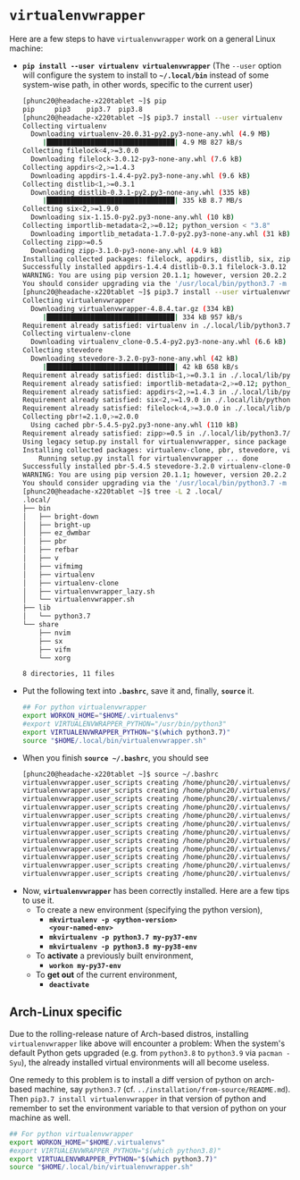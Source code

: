 # <code>virtualenvwrapper</code>
Here are a few steps to have <code>virtualenvwrapper</code> work on a general Linux machine:
- <code><b>pip install --user virtualenv virtualenvwrapper</b></code> (The <code>--user</code> option will configure the system to install to <code><b>~/.local/bin</b></code> instead of some system-wise path, in other words, specific to the current user)
    ```bash
    [phunc20@headache-x220tablet ~]$ pip
    pip     pip3    pip3.7  pip3.8
    [phunc20@headache-x220tablet ~]$ pip3.7 install --user virtualenv
    Collecting virtualenv
      Downloading virtualenv-20.0.31-py2.py3-none-any.whl (4.9 MB)
         |████████████████████████████████| 4.9 MB 827 kB/s
    Collecting filelock<4,>=3.0.0
      Downloading filelock-3.0.12-py3-none-any.whl (7.6 kB)
    Collecting appdirs<2,>=1.4.3
      Downloading appdirs-1.4.4-py2.py3-none-any.whl (9.6 kB)
    Collecting distlib<1,>=0.3.1
      Downloading distlib-0.3.1-py2.py3-none-any.whl (335 kB)
         |████████████████████████████████| 335 kB 8.7 MB/s
    Collecting six<2,>=1.9.0
      Downloading six-1.15.0-py2.py3-none-any.whl (10 kB)
    Collecting importlib-metadata<2,>=0.12; python_version < "3.8"
      Downloading importlib_metadata-1.7.0-py2.py3-none-any.whl (31 kB)
    Collecting zipp>=0.5
      Downloading zipp-3.1.0-py3-none-any.whl (4.9 kB)
    Installing collected packages: filelock, appdirs, distlib, six, zipp, importlib-metadata, virtualenv
    Successfully installed appdirs-1.4.4 distlib-0.3.1 filelock-3.0.12 importlib-metadata-1.7.0 six-1.15.0 virtualenv-20.0.31 zipp-3.1.0
    WARNING: You are using pip version 20.1.1; however, version 20.2.2 is available.
    You should consider upgrading via the '/usr/local/bin/python3.7 -m pip install --upgrade pip' command.
    [phunc20@headache-x220tablet ~]$ pip3.7 install --user virtualenvwrapper
    Collecting virtualenvwrapper
      Downloading virtualenvwrapper-4.8.4.tar.gz (334 kB)
         |████████████████████████████████| 334 kB 957 kB/s
    Requirement already satisfied: virtualenv in ./.local/lib/python3.7/site-packages (from virtualenvwrapper) (20.0.31)
    Collecting virtualenv-clone
      Downloading virtualenv_clone-0.5.4-py2.py3-none-any.whl (6.6 kB)
    Collecting stevedore
      Downloading stevedore-3.2.0-py3-none-any.whl (42 kB)
         |████████████████████████████████| 42 kB 658 kB/s
    Requirement already satisfied: distlib<1,>=0.3.1 in ./.local/lib/python3.7/site-packages (from virtualenv->virtualenvwrapper) (0.3.1)
    Requirement already satisfied: importlib-metadata<2,>=0.12; python_version < "3.8" in ./.local/lib/python3.7/site-packages (from virtualenv->virtualenvwrapper) (1.7.0)
    Requirement already satisfied: appdirs<2,>=1.4.3 in ./.local/lib/python3.7/site-packages (from virtualenv->virtualenvwrapper) (1.4.4)
    Requirement already satisfied: six<2,>=1.9.0 in ./.local/lib/python3.7/site-packages (from virtualenv->virtualenvwrapper) (1.15.0)
    Requirement already satisfied: filelock<4,>=3.0.0 in ./.local/lib/python3.7/site-packages (from virtualenv->virtualenvwrapper) (3.0.12)
    Collecting pbr!=2.1.0,>=2.0.0
      Using cached pbr-5.4.5-py2.py3-none-any.whl (110 kB)
    Requirement already satisfied: zipp>=0.5 in ./.local/lib/python3.7/site-packages (from importlib-metadata<2,>=0.12; python_version < "3.8"->virtualenv->virtualenvwrapper) (3.1.0)
    Using legacy setup.py install for virtualenvwrapper, since package 'wheel' is not installed.
    Installing collected packages: virtualenv-clone, pbr, stevedore, virtualenvwrapper
        Running setup.py install for virtualenvwrapper ... done
    Successfully installed pbr-5.4.5 stevedore-3.2.0 virtualenv-clone-0.5.4 virtualenvwrapper-4.8.4
    WARNING: You are using pip version 20.1.1; however, version 20.2.2 is available.
    You should consider upgrading via the '/usr/local/bin/python3.7 -m pip install --upgrade pip' command.
    [phunc20@headache-x220tablet ~]$ tree -L 2 .local/
    .local/
    ├── bin
    │   ├── bright-down
    │   ├── bright-up
    │   ├── ez_dwmbar
    │   ├── pbr
    │   ├── refbar
    │   ├── v
    │   ├── vifmimg
    │   ├── virtualenv
    │   ├── virtualenv-clone
    │   ├── virtualenvwrapper_lazy.sh
    │   └── virtualenvwrapper.sh
    ├── lib
    │   └── python3.7
    └── share
        ├── nvim
        ├── sx
        ├── vifm
        └── xorg
    
    8 directories, 11 files
    ```
- Put the following text into <code><b>.bashrc</b></code>, save it and, finally, <code><b>source</b></code> it.
    ```bash
    ## For python virtualenvwrapper
    export WORKON_HOME="$HOME/.virtualenvs"
    #export VIRTUALENVWRAPPER_PYTHON="/usr/bin/python3"
    export VIRTUALENVWRAPPER_PYTHON="$(which python3.7)"
    source "$HOME/.local/bin/virtualenvwrapper.sh"
    ```
- When you finish <code><b>source ~/.bashrc</b></code>, you should see
    ```bash
    [phunc20@headache-x220tablet ~]$ source ~/.bashrc
    virtualenvwrapper.user_scripts creating /home/phunc20/.virtualenvs/premkproject
    virtualenvwrapper.user_scripts creating /home/phunc20/.virtualenvs/postmkproject
    virtualenvwrapper.user_scripts creating /home/phunc20/.virtualenvs/initialize
    virtualenvwrapper.user_scripts creating /home/phunc20/.virtualenvs/premkvirtualenv
    virtualenvwrapper.user_scripts creating /home/phunc20/.virtualenvs/postmkvirtualenv
    virtualenvwrapper.user_scripts creating /home/phunc20/.virtualenvs/prermvirtualenv
    virtualenvwrapper.user_scripts creating /home/phunc20/.virtualenvs/postrmvirtualenv
    virtualenvwrapper.user_scripts creating /home/phunc20/.virtualenvs/predeactivate
    virtualenvwrapper.user_scripts creating /home/phunc20/.virtualenvs/postdeactivate
    virtualenvwrapper.user_scripts creating /home/phunc20/.virtualenvs/preactivate
    virtualenvwrapper.user_scripts creating /home/phunc20/.virtualenvs/postactivate
    virtualenvwrapper.user_scripts creating /home/phunc20/.virtualenvs/get_env_details
    ```
- Now, <code><b>virtualenvwrapper</b></code> has been correctly installed. Here are a few tips to use it.
    - To create a new environment (specifying the python version),
    	- <code><b>mkvirtualenv -p \<python-version\> \<your-named-env\></b></code>
    	- <code><b>mkvirtualenv -p python3.7 my-py37-env</b></code> 
    	- <code><b>mkvirtualenv -p python3.8 my-py38-env</b></code>
    - To <b>activate</b> a previously built environment,
        - <code><b>workon my-py37-env</b></code>
    - To <b>get out</b> of the current environment,
        - <code><b>deactivate</b></code>

## Arch-Linux specific
Due to the rolling-release nature of Arch-based distros, installing `virtualenvwrapper` like above will encounter a problem: When the system's default Python gets upgraded (e.g. from `python3.8` to `python3.9` via `pacman -Syu`), the already installed virtual environments will all become useless.

One remedy to this problem is to install a diff version of python on arch-based machine, say `python3.7` (cf. `../installation/from-source/README.md`). Then `pip3.7 install virtualenvwrapper` in that version of python and remember to set the environment variable to that version of python on your machine as well.
```bash
## For python virtualenvwrapper
export WORKON_HOME="$HOME/.virtualenvs"
#export VIRTUALENVWRAPPER_PYTHON="$(which python3.8)"
export VIRTUALENVWRAPPER_PYTHON="$(which python3.7)"
source "$HOME/.local/bin/virtualenvwrapper.sh"
```


